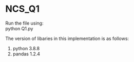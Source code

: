 # NCS_Q1
Run the file using:<br/>
python Q1.py


The version of libaries in this implementation is as follows:<br/>
1. python 3.8.8<br/>
2. pandas 1.2.4
